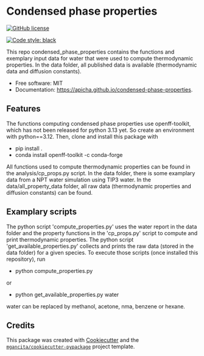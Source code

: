 # Condensed phase properties

<!-- 
[![PyPI version](https://badge.fury.io/py/condensed-phase-properties.svg)](https://badge.fury.io/py/condensed-phase-properties)
![versions](https://img.shields.io/pypi/pyversions/condensed-phase-properties.svg)
-->

[![GitHub license](https://img.shields.io/github/license/AnnaPicha/condensed_phase_properties.svg)](https://github.com/AnnaPicha/condensed_phase_properties/blob/main/LICENSE)



[![Code style: black](https://img.shields.io/badge/code%20style-black-000000.svg)](https://github.com/psf/black)


This repo condensed_phase_properties contains the functions and exemplary input data for water that were used to compute thermodynamic properties. In the data folder, all published data is available (thermodynamic data and diffusion constants).


- Free software: MIT
- Documentation: https://apicha.github.io/condensed-phase-properties.


## Features

The functions computing condensed phase properties use openff-toolkit, which has not been released for python 3.13 yet. So create an environment with python==3.12. Then, clone and install this package with
-  pip install .
- conda install openff-toolkit -c conda-forge

All functions used to compute thermodynamic properties can be found in the analysis/cp_props.py script. In the data folder, there is some examplary data from a NPT water simulation using TIP3 water. In the data/all_property_data folder, all raw data (thermodynamic properties and diffusion constants) can be found.

## Examplary scripts

The python script 'compute_properties.py' uses the water report in the data folder and the property functions in the 'cp_props.py' script to compute and print thermodynamic properties. The python script 'get_available_properties.py' collects and prints the raw data (stored in the data folder) for a given species. To execute those scripts (once installed this repository), run

- python compute_properties.py

or

- python get_available_properties.py water

water can be replaced by methanol, acetone, nma, benzene or hexane.

## Credits

This package was created with [Cookiecutter](https://github.com/audreyr/cookiecutter) and the [`mgancita/cookiecutter-pypackage`](https://mgancita.github.io/cookiecutter-pypackage/) project template.
